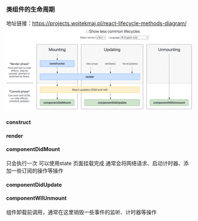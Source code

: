 ### 类组件的生命周期

地址链接：https://projects.wojtekmaj.pl/react-lifecycle-methods-diagram/
![lifecycle.png](lifecycle.png)

#### construct

#### render

#### componentDidMount

只会执行一次
可以使用state
页面挂载完成
通常会将网络请求、启动计时器、添加一些订阅的操作等操作

#### componentDidUpdate

#### componentWllUnmount

组件卸载前调用，通常在这里销毁一些事件的监听、计时器等操作
